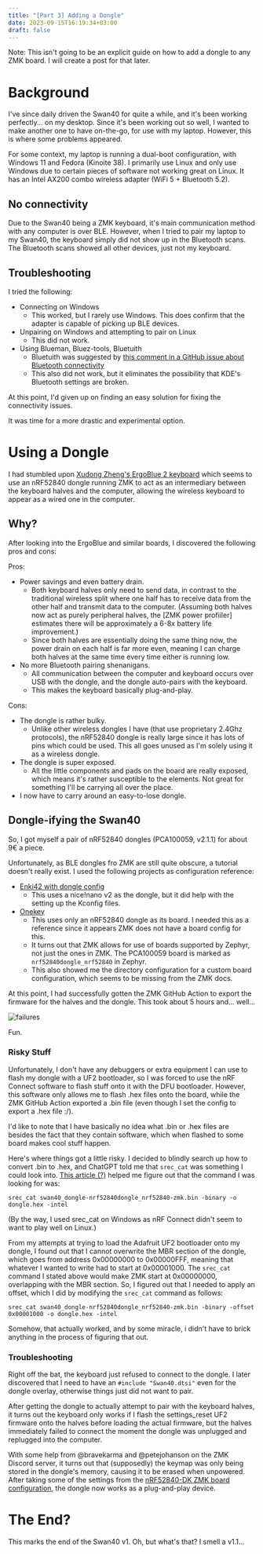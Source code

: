 ```yaml
---
title: "[Part 3] Adding a Dongle"
date: 2023-09-15T16:19:34+03:00
draft: false
---
```

Note: This isn't going to be an explicit guide on how to add a dongle to any ZMK board. I will create a post for that later.
# Background

I've since daily driven the Swan40 for quite a while, and it's been working perfectly... on my desktop. Since it's been working out so well, I wanted to make another one to have on-the-go, for use with my laptop. However, this is where some problems appeared.

For some context, my laptop is running a dual-boot configuration, with Windows 11 and Fedora (Kinoite 38). I primarily use Linux and only use Windows due to certain pieces of software not working great on Linux. It has an Intel AX200 combo wireless adapter (WiFi 5 + Bluetooth 5.2).
## No connectivity

Due to the Swan40 being a ZMK keyboard, it's main communication method with any computer is over BLE. However, when I tried to pair my laptop to my Swan40, the keyboard simply did not show up in the Bluetooth scans. The Bluetooth scans showed all other devices, just not my keyboard.

## Troubleshooting

I tried the following:
- Connecting on Windows
	- This worked, but I rarely use Windows. This does confirm that the adapter is capable of picking up BLE devices.
- Unpairing on Windows and attempting to pair on Linux
	- This did not work.
- Using Blueman, Bluez-tools, Bluetuith
	- Bluetuith was suggested by [this comment in a GitHub issue about Bluetooth connectivity](https://github.com/zmkfirmware/zmk/issues/1487#issuecomment-1625394710)
	- This also did not work, but it eliminates the possibility that KDE's Bluetooth settings are broken.

At this point, I'd given up on finding an easy solution for fixing the connectivity issues.

It was time for a more drastic and experimental option.
# Using a Dongle

I had stumbled upon [Xudong Zheng's ErgoBlue 2 keyboard](https://www.xudongz.com/blog/2020/ergoblue/) which seems to use an nRF52840 dongle running ZMK to act as an intermediary between the keyboard halves and the computer, allowing the wireless keyboard to appear as a wired one in the computer.

## Why?

After looking into the ErgoBlue and similar boards, I discovered the following pros and cons:

Pros:
- Power savings and even battery drain.
	- Both keyboard halves only need to send data, in contrast to the traditional wireless split where one half has to receive data from the other half and transmit data to the computer. (Assuming both halves now act as purely peripheral halves, the [ZMK power profiiler] estimates there will be approximately a 6-8x battery life improvement.)
	- Since both halves are essentially doing the same thing now, the power drain on each half is far more even, meaning I can charge both halves at the same time every time either is running low.
- No more Bluetooth pairing shenanigans.
	- All communication between the computer and keyboard occurs over USB with the dongle, and the dongle auto-pairs with the keyboard.
	- This makes the keyboard basically plug-and-play.

Cons:
- The dongle is rather bulky.
	- Unlike other wireless dongles I have (that use proprietary 2.4Ghz protocols), the nRF52840 dongle is really large since it has lots of pins which could be used. This all goes unused as I'm solely using it as a wireless dongle.
- The dongle is super exposed.
	- All the little components and pads on the board are really exposed, which means it's rather susceptible to the elements. Not great for something I'll be carrying all over the place.
- I now have to carry around an easy-to-lose dongle.

## Dongle-ifying the Swan40

So, I got myself a pair of nRF52840 dongles (PCA100059, v2.1.1) for about 9€ a piece.

Unfortunately, as BLE dongles fro ZMK are still quite obscure, a tutorial doesn't really exist. I used the following projects as configuration reference:
- [Enki42 with dongle config](https://github.com/aroum/zmk-enki42-dongle)
	- This uses a nice!nano v2 as the dongle, but it did help with the setting up the Kconfig files.
- [Onekey](https://github.com/jibingeo/zmk-config-onekey)
	- This uses only an nRF52840 dongle as its board. I needed this as a reference since it appears ZMK does not have a board config for this.
	- It turns out that ZMK allows for use of boards supported by Zephyr, not just the ones in ZMK. The PCA100059 board is marked as `nrf52840dongle_nrf52840` in Zephyr.
	- This also showed me the directory configuration for a custom board configuration, which seems to be missing from the ZMK docs.

At this point, I had successfully gotten the ZMK GitHub Action to export the firmware for the halves and the dongle. This took about 5 hours and... well...

![failures](projects/Swan40/3/1.webp)

Fun.

### Risky Stuff

Unfortunately, I don't have any debuggers or extra equipment I can use to flash my dongle with a UF2 bootloader, so I was forced to use the nRF Connect software to flash stuff onto it with the DFU bootloader. However, this software only allows me to flash .hex files onto the board, while the ZMK GitHub Action exported a .bin file (even though I set the config to export a .hex file :/).

I'd like to note that I have basically no idea what .bin or .hex files are besides the fact that they contain software, which when flashed to some board makes cool stuff happen.

Here's where things got a little risky. I decided to blindly search up how to convert .bin to .hex, and ChatGPT told me that `srec_cat` was something I could look into. [This article (?)](https://carta.tech/man-pages/man1/srec_examples.1.html) helped me figure out that the command I was looking for was:

```
srec_cat swan40_dongle-nrf52840dongle_nrf52840-zmk.bin -binary -o dongle.hex -intel 
```

(By the way, I used srec_cat on Windows as nRF Connect didn't seem to want to play well on Linux.)

From my attempts at trying to load the Adafruit UF2 bootloader onto my dongle, I found out that I cannot overwrite the MBR section of the dongle, which goes from address 0x00000000 to 0x00000FFF, meaning that whatever I wanted to write had to start at 0x00001000. The `srec_cat` command I stated above would make ZMK start at 0x00000000, overlapping with the MBR section. So, I figured out that I needed to apply an offset, which I did by modifying the `srec_cat` command as follows:

```
srec_cat swan40_dongle-nrf52840dongle_nrf52840-zmk.bin -binary -offset 0x00001000 -o dongle.hex -intel 
```

Somehow, that actually worked, and by some miracle, i didn't have to brick anything in the process of figuring that out.

### Troubleshooting

Right off the bat, the keyboard just refused to connect to the dongle. I later discovered that I need to have an `#include "Swan40.dtsi"` even for the dongle overlay, otherwise things just did not want to pair.

After getting the dongle to actually attempt to pair with the keyboard halves, it turns out the keyboard only works if I flash the settings_reset UF2 firmware onto the halves before loading the actual firmware, but the halves immediately failed to connect the moment the dongle was unplugged and replugged into the computer.

With some help from @bravekarma and @petejohanson on the ZMK Discord server, it turns out that (supposedly) the keymap was only being stored in the dongle's memory, causing it to be erased when unpowered. After taking some of the settings from the [nRF52840-DK ZMK board configuration](https://github.com/zmkfirmware/zmk/blob/main/app/boards/nrf52840dk_nrf52840.conf), the dongle now works as a plug-and-play device.

# The End?

This marks the end of the Swan40 v1. Oh, but what's that? I smell a v1.1...